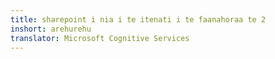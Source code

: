 ```yaml
---
title: sharepoint i nia i te itenati i te faanahoraa te 2
inshort: arehurehu
translator: Microsoft Cognitive Services
---
```




